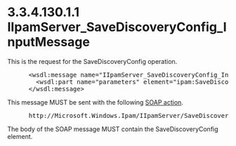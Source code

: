 <html dir="LTR" xmlns:mshelp="http://msdn.microsoft.com/mshelp" xmlns:ddue="http://ddue.schemas.microsoft.com/authoring/2003/5" xmlns:xlink="http://www.w3.org/1999/xlink" xmlns:tool="http://www.microsoft.com/tooltip">
 <body>
 <div id="header">
 <h1 class="heading">3.3.4.130.1.1 IIpamServer_SaveDiscoveryConfig_InputMessage</h1>
 </div>
 <div id="mainSection">
 <div id="mainBody">
 <div id="allHistory" class="saveHistory"></div>
 <div id="sectionSection0" class="section" name="collapseableSection">
 

<p>This is the request for the SaveDiscoveryConfig operation.</p>

<dl>
<dd>
<div><pre> &lt;wsdl:message name=&quot;IIpamServer_SaveDiscoveryConfig_InputMessage&quot;&gt;
   &lt;wsdl:part name=&quot;parameters&quot; element=&quot;ipam:SaveDiscoveryConfig&quot; /&gt;
 &lt;/wsdl:message&gt;
</pre></div>
</dd></dl>

<p>This message MUST be sent with the following <a href="21b4a631-8f28-420f-822f-c5f879d5046e.md#gt_c1358651-96c1-4ce0-8e1f-b0b7a94145e3">SOAP action</a>.</p>

<dl>
<dd>
<div><pre> http://Microsoft.Windows.Ipam/IIpamServer/SaveDiscoveryConfig
</pre></div>
</dd></dl>

<p>The body of the SOAP message MUST contain the
SaveDiscoveryConfig element.</p>


 </div>
 </div>
 </div>
 </body>
</html>